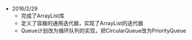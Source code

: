 - 2016/2/29
	- 完成了ArrayList库
	- 定义了容器的通用迭代器，实现了ArrayList的迭代器
	- Queue计划改为循环队列的实现，把CircularQueue改为PriorityQueue

